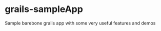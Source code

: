 grails-sampleApp
================

Sample barebone grails app with some very useful features and demos